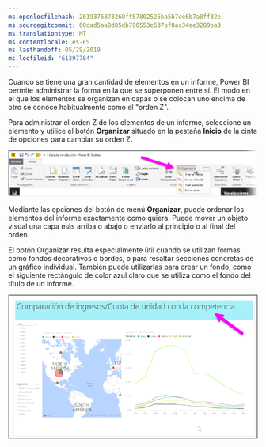 ```yaml
---
ms.openlocfilehash: 2019376373268ff57802525ba5b7ee6b7a8ff32e
ms.sourcegitcommit: 60dad5aa0d85db790553e537bf8ac34ee3289ba3
ms.translationtype: MT
ms.contentlocale: es-ES
ms.lasthandoff: 05/29/2019
ms.locfileid: "61397784"
---
```

Cuando se tiene una gran cantidad de elementos en un informe, Power BI permite administrar la forma en la que se superponen entre sí. El modo en el que los elementos se organizan en capas o se colocan uno encima de otro se conoce habitualmente como el "orden Z".

Para administrar el orden Z de los elementos de un informe, seleccione un elemento y utilice el botón **Organizar** situado en la pestaña **Inicio** de la cinta de opciones para cambiar su orden Z.

![](media/3-11f-arrange-visual-zorder/3-11f_1.png)

Mediante las opciones del botón de menú **Organizar**, puede ordenar los elementos del informe exactamente como quiera. Puede mover un objeto visual una capa más arriba o abajo o enviarlo al principio o al final del orden.

El botón Organizar resulta especialmente útil cuando se utilizan formas como fondos decorativos o bordes, o para resaltar secciones concretas de un gráfico individual. También puede utilizarlas para crear un fondo, como el siguiente rectángulo de color azul claro que se utiliza como el fondo del título de un informe.

![](media/3-11f-arrange-visual-zorder/3-11f_2.png)

